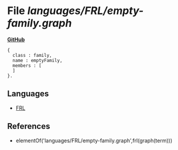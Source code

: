 # File _languages/FRL/empty-family.graph_
**[GitHub](https://github.com/softlang/yas/blob/master/languages/FRL/empty-family.graph)**
```
{
  class : family,
  name : emptyFamily,
  members : [
  ]
}.
```

## Languages
* [FRL](../languages/FRL.md)

## References
* elementOf('languages/FRL/empty-family.graph',frl(graph(term)))
